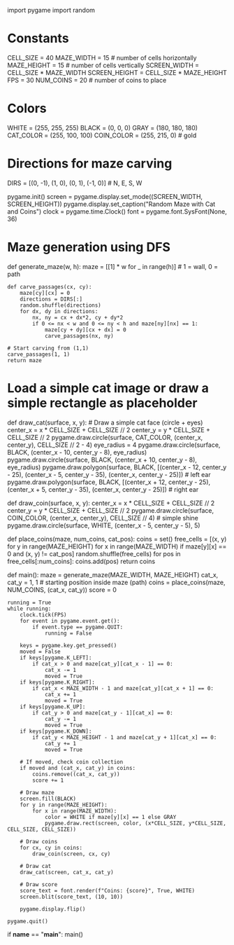 import pygame
import random

# Constants
CELL_SIZE = 40
MAZE_WIDTH = 15  # number of cells horizontally
MAZE_HEIGHT = 15  # number of cells vertically
SCREEN_WIDTH = CELL_SIZE * MAZE_WIDTH
SCREEN_HEIGHT = CELL_SIZE * MAZE_HEIGHT
FPS = 30
NUM_COINS = 20  # number of coins to place

# Colors
WHITE = (255, 255, 255)
BLACK = (0, 0, 0)
GRAY = (180, 180, 180)
CAT_COLOR = (255, 100, 100)
COIN_COLOR = (255, 215, 0)  # gold

# Directions for maze carving
DIRS = [(0, -1), (1, 0), (0, 1), (-1, 0)]  # N, E, S, W

pygame.init()
screen = pygame.display.set_mode((SCREEN_WIDTH, SCREEN_HEIGHT))
pygame.display.set_caption("Random Maze with Cat and Coins")
clock = pygame.time.Clock()
font = pygame.font.SysFont(None, 36)

# Maze generation using DFS
def generate_maze(w, h):
    maze = [[1] * w for _ in range(h)]  # 1 = wall, 0 = path

    def carve_passages(cx, cy):
        maze[cy][cx] = 0
        directions = DIRS[:]
        random.shuffle(directions)
        for dx, dy in directions:
            nx, ny = cx + dx*2, cy + dy*2
            if 0 <= nx < w and 0 <= ny < h and maze[ny][nx] == 1:
                maze[cy + dy][cx + dx] = 0
                carve_passages(nx, ny)

    # Start carving from (1,1)
    carve_passages(1, 1)
    return maze

# Load a simple cat image or draw a simple rectangle as placeholder
def draw_cat(surface, x, y):
    # Draw a simple cat face (circle + eyes)
    center_x = x * CELL_SIZE + CELL_SIZE // 2
    center_y = y * CELL_SIZE + CELL_SIZE // 2
    pygame.draw.circle(surface, CAT_COLOR, (center_x, center_y), CELL_SIZE // 2 - 4)
    eye_radius = 4
    pygame.draw.circle(surface, BLACK, (center_x - 10, center_y - 8), eye_radius)
    pygame.draw.circle(surface, BLACK, (center_x + 10, center_y - 8), eye_radius)
    pygame.draw.polygon(surface, BLACK, [(center_x - 12, center_y - 25), (center_x - 5, center_y - 35), (center_x, center_y - 25)])  # left ear
    pygame.draw.polygon(surface, BLACK, [(center_x + 12, center_y - 25), (center_x + 5, center_y - 35), (center_x, center_y - 25)])  # right ear

def draw_coin(surface, x, y):
    center_x = x * CELL_SIZE + CELL_SIZE // 2
    center_y = y * CELL_SIZE + CELL_SIZE // 2
    pygame.draw.circle(surface, COIN_COLOR, (center_x, center_y), CELL_SIZE // 4)
    # simple shine
    pygame.draw.circle(surface, WHITE, (center_x - 5, center_y - 5), 5)

def place_coins(maze, num_coins, cat_pos):
    coins = set()
    free_cells = [(x, y) for y in range(MAZE_HEIGHT) for x in range(MAZE_WIDTH)
                  if maze[y][x] == 0 and (x, y) != cat_pos]
    random.shuffle(free_cells)
    for pos in free_cells[:num_coins]:
        coins.add(pos)
    return coins

def main():
    maze = generate_maze(MAZE_WIDTH, MAZE_HEIGHT)
    cat_x, cat_y = 1, 1  # starting position inside maze (path)
    coins = place_coins(maze, NUM_COINS, (cat_x, cat_y))
    score = 0

    running = True
    while running:
        clock.tick(FPS)
        for event in pygame.event.get():
            if event.type == pygame.QUIT:
                running = False

        keys = pygame.key.get_pressed()
        moved = False
        if keys[pygame.K_LEFT]:
            if cat_x > 0 and maze[cat_y][cat_x - 1] == 0:
                cat_x -= 1
                moved = True
        if keys[pygame.K_RIGHT]:
            if cat_x < MAZE_WIDTH - 1 and maze[cat_y][cat_x + 1] == 0:
                cat_x += 1
                moved = True
        if keys[pygame.K_UP]:
            if cat_y > 0 and maze[cat_y - 1][cat_x] == 0:
                cat_y -= 1
                moved = True
        if keys[pygame.K_DOWN]:
            if cat_y < MAZE_HEIGHT - 1 and maze[cat_y + 1][cat_x] == 0:
                cat_y += 1
                moved = True

        # If moved, check coin collection
        if moved and (cat_x, cat_y) in coins:
            coins.remove((cat_x, cat_y))
            score += 1

        # Draw maze
        screen.fill(BLACK)
        for y in range(MAZE_HEIGHT):
            for x in range(MAZE_WIDTH):
                color = WHITE if maze[y][x] == 1 else GRAY
                pygame.draw.rect(screen, color, (x*CELL_SIZE, y*CELL_SIZE, CELL_SIZE, CELL_SIZE))
        
        # Draw coins
        for cx, cy in coins:
            draw_coin(screen, cx, cy)

        # Draw cat
        draw_cat(screen, cat_x, cat_y)

        # Draw score
        score_text = font.render(f"Coins: {score}", True, WHITE)
        screen.blit(score_text, (10, 10))

        pygame.display.flip()

    pygame.quit()

if __name__ == "__main__":
    main()
